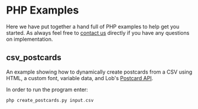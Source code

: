 # PHP Examples

Here we have put together a hand full of PHP examples to help get you started. As always feel free to [contact us](https://lob.com/support) directly if you have any questions on implementation.


## csv_postcards

An example showing how to dynamically create postcards from a CSV using HTML, a custom font, variable data, and Lob's [Postcard API](https://lob.com/services/postcards).

In order to run the program enter:

```php
php create_postcards.py input.csv
```
